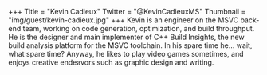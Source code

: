 +++
Title = "Kevin Cadieux"
Twitter = "@KevinCadieuxMS"
Thumbnail = "img/guest/kevin-cadieux.jpg"
+++
Kevin is an engineer on the MSVC back-end team, working on code generation, optimization, and build throughput. He is the designer and main implementer of C++ Build Insights, the new build analysis platform for the MSVC toolchain. In his spare time he... wait, what spare time? Anyway, he likes to play video games sometimes, and enjoys creative endeavors such as graphic design and writing.
